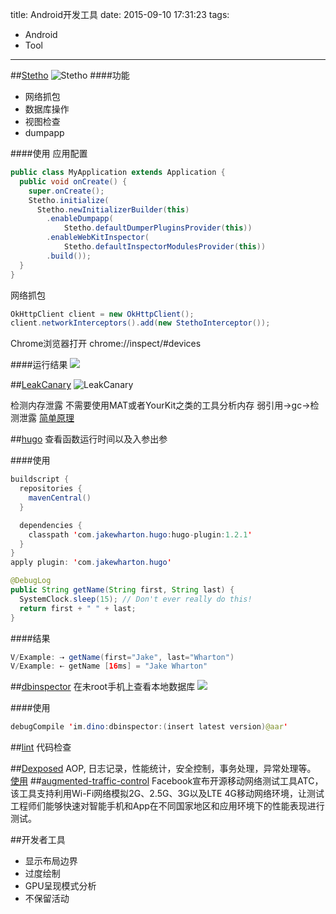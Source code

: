 title: Android开发工具
date: 2015-09-10 17:31:23
tags: 
- Android
- Tool
---
##[Stetho](https://github.com/facebook/stetho)
![Stetho](http://facebook.github.io/stetho/static/images/inspector-discovery.png)
####功能
* 网络抓包
* 数据库操作
* 视图检查
* dumpapp

<!--more-->

####使用
应用配置
```java
public class MyApplication extends Application {
  public void onCreate() {
    super.onCreate();
    Stetho.initialize(
      Stetho.newInitializerBuilder(this)
        .enableDumpapp(
            Stetho.defaultDumperPluginsProvider(this))
        .enableWebKitInspector(
            Stetho.defaultInspectorModulesProvider(this))
        .build());
  }
}
```
网络抓包
```java
OkHttpClient client = new OkHttpClient();
client.networkInterceptors().add(new StethoInterceptor());
```

Chrome浏览器打开 chrome://inspect/#devices

####运行结果
![](http://facebook.github.io/stetho/static/images/inspector-network.png)



##[LeakCanary](https://github.com/square/leakcanary)
![LeakCanary](https://corner.squareup.com/images/leakcanary/leaktrace.png)


检测内存泄露
不需要使用MAT或者YourKit之类的工具分析内存
弱引用->gc->检测泄露
[简单原理](https://github.com/GavinCT/SimpleLeakCanary/)


##[hugo](https://github.com/JakeWharton/hugo)
查看函数运行时间以及入参出参

####使用
```java
buildscript {
  repositories {
    mavenCentral()
  }

  dependencies {
    classpath 'com.jakewharton.hugo:hugo-plugin:1.2.1'
  }
}
apply plugin: 'com.jakewharton.hugo'
```

```java
@DebugLog
public String getName(String first, String last) {
  SystemClock.sleep(15); // Don't ever really do this!
  return first + " " + last;
}
```
####结果
```java
V/Example: ⇢ getName(first="Jake", last="Wharton")
V/Example: ⇠ getName [16ms] = "Jake Wharton"
```


##[dbinspector](https://github.com/infinum/android_dbinspector)
在未root手机上查看本地数据库
![](https://camo.githubusercontent.com/5a2f9fe0725a29ff92f941daa814a65f2bdc193c/68747470733a2f2f7261772e6769746875622e636f6d2f696e66696e756d2f616e64726f69645f6462696e73706563746f722f6d61737465722f73637265656e73686f74732e706e67)


####使用
```java
debugCompile 'im.dino:dbinspector:(insert latest version)@aar'
```


##[lint](http://tools.android.com/tips/lint)
代码检查

##[Dexposed](https://github.com/alibaba/dexposed)
AOP, 日志记录，性能统计，安全控制，事务处理，异常处理等。
[使用](http://www.jianshu.com/p/14edcb444c51)
##[augmented-traffic-control](https://github.com/facebook/augmented-traffic-control)
Facebook宣布开源移动网络测试工具ATC，该工具支持利用Wi-Fi网络模拟2G、2.5G、3G以及LTE 4G移动网络环境，让测试工程师们能够快速对智能手机和App在不同国家地区和应用环境下的性能表现进行测试。

##开发者工具
* 显示布局边界
* 过度绘制
* GPU呈现模式分析
* 不保留活动